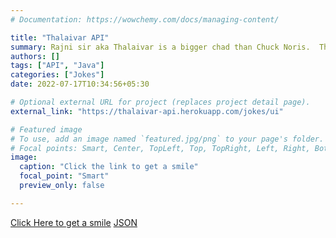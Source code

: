 ```yaml
---
# Documentation: https://wowchemy.com/docs/managing-content/

title: "Thalaivar API"
summary: Rajni sir aka Thalaivar is a bigger chad than Chuck Noris.  This API randomly selects a joke and uses google search APIs to fetch and display an image that suits the joke. It is funny. [Click Here to get a smile](https://thalaivar-api.herokuapp.com/jokes/ui)
authors: []
tags: ["API", "Java"]
categories: ["Jokes"]
date: 2022-07-17T10:34:56+05:30

# Optional external URL for project (replaces project detail page).
external_link: "https://thalaivar-api.herokuapp.com/jokes/ui"

# Featured image
# To use, add an image named `featured.jpg/png` to your page's folder.
# Focal points: Smart, Center, TopLeft, Top, TopRight, Left, Right, BottomLeft, Bottom, BottomRight.
image:
  caption: "Click the link to get a smile"
  focal_point: "Smart"
  preview_only: false

---
```


[Click Here to get a smile](https://thalaivar-api.herokuapp.com/jokes/ui)
[JSON](https://thalaivar-api.herokuapp.com/jokes/random)
